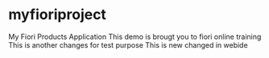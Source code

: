 # myfioriproject
My Fiori Products Application 
This demo is brougt you to fiori online training 
This is another changes for test purpose
This is new changed in webide
